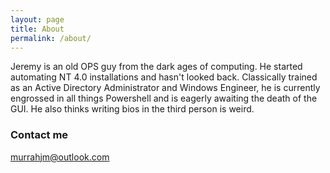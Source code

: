 ```yaml
---
layout: page
title: About
permalink: /about/
---
```


Jeremy is an old OPS guy from the dark ages of computing.  He started automating NT 4.0 installations and hasn't looked back.  Classically trained as an Active Directory Administrator and Windows Engineer, he is currently engrossed in all things Powershell and is eagerly awaiting the death of the GUI.  He also thinks writing bios in the third person is weird.


### Contact me

[murrahjm@outlook.com](mailto:murrahjm@outlook.com)